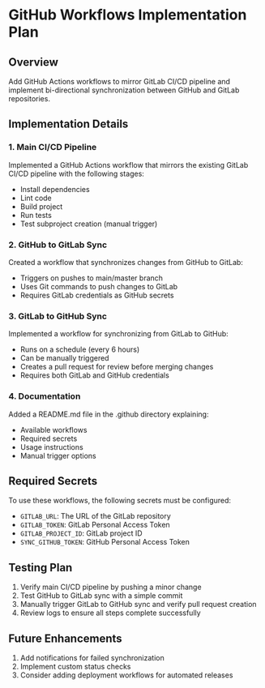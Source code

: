 # GitHub Workflows Implementation Plan

## Overview
Add GitHub Actions workflows to mirror GitLab CI/CD pipeline and implement bi-directional synchronization between GitHub and GitLab repositories.

## Implementation Details

### 1. Main CI/CD Pipeline
Implemented a GitHub Actions workflow that mirrors the existing GitLab CI/CD pipeline with the following stages:
- Install dependencies
- Lint code
- Build project
- Run tests
- Test subproject creation (manual trigger)

### 2. GitHub to GitLab Sync
Created a workflow that synchronizes changes from GitHub to GitLab:
- Triggers on pushes to main/master branch
- Uses Git commands to push changes to GitLab
- Requires GitLab credentials as GitHub secrets

### 3. GitLab to GitHub Sync
Implemented a workflow for synchronizing from GitLab to GitHub:
- Runs on a schedule (every 6 hours)
- Can be manually triggered
- Creates a pull request for review before merging changes
- Requires both GitLab and GitHub credentials

### 4. Documentation
Added a README.md file in the .github directory explaining:
- Available workflows
- Required secrets
- Usage instructions
- Manual trigger options

## Required Secrets
To use these workflows, the following secrets must be configured:
- `GITLAB_URL`: The URL of the GitLab repository
- `GITLAB_TOKEN`: GitLab Personal Access Token
- `GITLAB_PROJECT_ID`: GitLab project ID
- `SYNC_GITHUB_TOKEN`: GitHub Personal Access Token

## Testing Plan
1. Verify main CI/CD pipeline by pushing a minor change
2. Test GitHub to GitLab sync with a simple commit
3. Manually trigger GitLab to GitHub sync and verify pull request creation
4. Review logs to ensure all steps complete successfully

## Future Enhancements
1. Add notifications for failed synchronization
2. Implement custom status checks
3. Consider adding deployment workflows for automated releases
